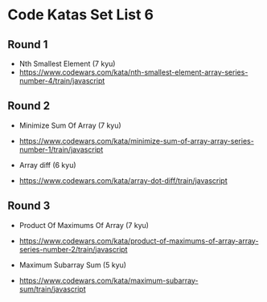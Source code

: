 # Code Katas Set List 6

## Round 1

- Nth Smallest Element (7 kyu)
- https://www.codewars.com/kata/nth-smallest-element-array-series-number-4/train/javascript

## Round 2

- Minimize Sum Of Array (7 kyu)
- https://www.codewars.com/kata/minimize-sum-of-array-array-series-number-1/train/javascript

- Array diff (6 kyu)
- https://www.codewars.com/kata/array-dot-diff/train/javascript

## Round 3

- Product Of Maximums Of Array (7 kyu)
- https://www.codewars.com/kata/product-of-maximums-of-array-array-series-number-2/train/javascript

- Maximum Subarray Sum (5 kyu)
- https://www.codewars.com/kata/maximum-subarray-sum/train/javascript
